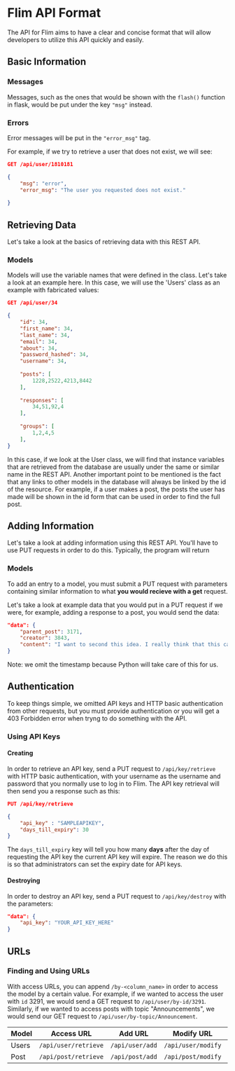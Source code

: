 # Flim API Format

The API for Flim aims to have a clear and concise format that will allow developers to utilize this API quickly and easily.

## Basic Information

### Messages

Messages, such as the ones that would be shown with the `flash()` function in flask, would be put under the key `"msg"` instead.


### Errors

Error messages will be put in the `"error_msg"` tag.

For example, if we try to retrieve a user that does not exist, we will see:

```json
GET /api/user/1810181

{
	"msg": "error",
	"error_msg": "The user you requested does not exist."
	
}
```




## Retrieving Data

Let's take a look at the basics of retrieving data with this REST API.


### Models

Models will use the variable names that were defined in the class. Let's take a look at an example here.
In this case, we will use the 'Users' class as an example with fabricated values:

 
```json
GET /api/user/34

{
	"id": 34,
	"first_name": 34,
	"last_name": 34,
	"email": 34,
	"about": 34,
	"password_hashed": 34,
	"username": 34,
	
	"posts": [
		1228,2522,4213,8442
	],
	
	"responses": [
		34,51,92,4
	],
	
	"groups": [
		1,2,4,5
	],
}
```

In this case, if we look at the User class, we will find that instance variables that are retrieved from the database are usually under the same or similar name in the REST API.
Another important point to be mentioned is the fact that any links to other models in the database will always be linked by the id of the resource. For example, if a user makes a post, the posts the user has made will be shown in the id form that can be used in order to find the full post.

## Adding Information

Let's take a look at adding information using this REST API. You'll have to use PUT requests in order to do this. Typically, the program will return

### Models
To add an entry to a model, you must submit a PUT request with parameters containing similar information to what **you would recieve with a get** request.
	
Let's take a look at example data that you would put in a PUT request if we were, for example, adding a response to a post, you would send the data:

```json	
"data": {
	"parent_post": 3171,
	"creator": 3843,
	"content": "I want to second this idea. I really think that this can <b>add a lot of potential</b> to the project.",
}
```
	
Note: we omit the timestamp because Python will take care of this for us.

## Authentication

To keep things simple, we omitted API keys and HTTP basic authentication from other requests, but you must provide authentication or you will get a 403 Forbidden error when tryng to do something with the API.

### Using API Keys

#### Creating 

In order to retrieve an API key, send a PUT request to `/api/key/retrieve` with HTTP basic authentication, with your username as the username and password that you normally use to log in to Flim. The API key retrieval will then send you a response such as this:

```json
PUT /api/key/retrieve

{
	"api_key" : "SAMPLEAPIKEY",
	"days_till_expiry": 30
}
```

The `days_till_expiry` key will tell you how many **days** after the day of requesting the API key the current API key will expire. The reason we do this is so that administrators can set the expiry date for API keys.

#### Destroying

In order to destroy an API key, send a PUT request to `/api/key/destroy` with the parameters:

```json
"data": {
	"api_key": "YOUR_API_KEY_HERE"
}

```

## URLs


### Finding and Using URLs

With access URLs, you can append `/by-<column_name>` in order to access the model by a certain value. For example, if we wanted to access the user with `id` 3291, we would send a GET request to `/api/user/by-id/3291`. Similarly, if we wanted to access posts with topic "Announcements", we would send our GET request to `/api/user/by-topic/Announcement`.



Model|Access URL|Add URL|Modify URL|Delete URL
--- | --- | --- | --- | ---
|Users|`/api/user/retrieve`|`/api/user/add`|`/api/user/modify`|`/api/user/delete`
|Post|`/api/post/retrieve`|`/api/post/add`|`/api/post/modify`|`/api/post/delete`

